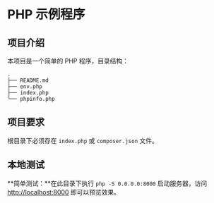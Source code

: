 # PHP 示例程序

## 项目介绍

本项目是一个简单的 PHP 程序，目录结构：

```
.
├── README.md
├── env.php
├── index.php
└── phpinfo.php
```

## 项目要求

根目录下必须存在 `index.php` 或 `composer.json` 文件。

## 本地测试

**简单测试：**在此目录下执行 `php -S 0.0.0.0:8000` 启动服务器，访问 [http://localhost:8000](http://localhost:8000) 即可以预览效果。
